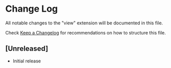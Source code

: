 # Change Log
All notable changes to the "view" extension will be documented in this file.

Check [Keep a Changelog](http://keepachangelog.com/) for recommendations on how to structure this file.

## [Unreleased]
- Initial release